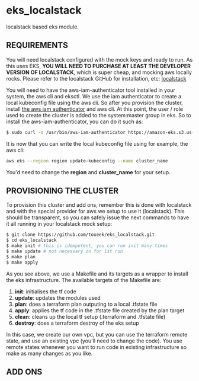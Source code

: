 # eks_localstack
localstack based eks module.

## REQUIREMENTS
You will need localstack configured with the mock keys and ready to run. As this uses EKS, **YOU WILL NEED TO PURCHASE AT LEAST THE DEVELOPER VERSION OF LOCALSTACK**, which is super cheap, and mocking aws locally rocks. Please refer to the localstack GitHub for installation, etc: [localstack](https://github.com/localstack/localstack)

You will need to have the aws-iam-authenticator tool installed in your system, the aws cli and eksctl. We use the iam authenticator to create a local kubeconfig file using the aws cli. So after you provision the cluster, install [the aws iam authenticator](https://docs.aws.amazon.com/eks/latest/userguide/install-aws-iam-authenticator.html) and aws cli. At this point, the user / role used to create the cluster is added to the system:master group in eks. So to install the aws-iam-authenticator, you can do it such as:
```bash
$ sudo curl -o /usr/bin/aws-iam-authenticator https://amazon-eks.s3.us-west-2.amazonaws.com/1.21.2/2021-07-05/bin/darwin/amd64/aws-iam-authenticator && chmod +x /usr/bin/aws-iam-authenticator
```

It is now that you can write the local kubeconfig file using for example, the aws cli:
```bash
aws eks --region region update-kubeconfig --name cluster_name
```
You'd need to change the **region** and **cluster_name** for your setup.

## PROVISIONING THE CLUSTER
To provision this cluster and add ons, remember this is done with localstack and with the special provider for aws we setup to use it (localstack). This should be transparent, so you can safely issue the next commands to have it all running in your localstack mock setup:
```bash
$ git clone https://github.com/toxeek/eks_localstack.git
$ cd eks_localstack
$ make init # this is idempotent, you can run init many times
$ make update # not necessary on for 1st run
$ make plan
$ make apply
```
As you see above, we use a Makefile and its targets as a wrapper to install the eks infrastructure. The available targets of the Makefile are:
1. **init**: initialises the tf code
2. **update**: updates the modules used
3. **plan**: does a terraform plan outputing to a local .tfstate file
4. **apply**: applies the tf code in the .tfstate file created by the plan target
5. **clean**: cleans up the local tf setup (.terraform and .tfstate file)
6. **destroy**: does a terraform destroy of the eks setup

In this case, we create our own vpc, but you can use the terraform remote state, and use an existing vpc (you'll need to change the code). You use remote states whenever you want to run code in existing infrastructure so make as many changes as you like.

## ADD ONS

